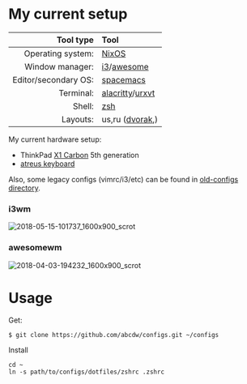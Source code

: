My current setup
=======

| Tool type            | Tool                                                       |
| ---:                 | :---                                                       |
| Operating system:    | [NixOS](https://nixos.org/)                                |
| Window manager:      | [i3](https://i3wm.org/)/[awesome](https://awesomewm.org/)                   |
| Editor/secondary OS: | [spacemacs](http://spacemacs.org/)                         |
| Terminal:            | [alacritty](https://github.com/jwilm/alacritty)/[urxvt](https://wiki.archlinux.org/index.php/rxvt-unicode)  |
| Shell:               | [zsh](https://wiki.archlinux.org/index.php/zsh)            |
| Layouts:             | us,ru ([dvorak](http://www.dvzine.org/zine/01-toc.html),)  |

My current hardware setup:
- ThinkPad [X1 Carbon](./x1carbon5.org) 5th generation
- [atreus keyboard](https://atreus.technomancy.us/)

Also, some legacy configs (vimrc/i3/etc) can be found in
[old-configs directory](./dotfiles/old-configs).


### i3wm
![2018-05-15-101737_1600x900_scrot](https://user-images.githubusercontent.com/1218615/40052255-27201c3c-5846-11e8-97a5-e308b61fddc2.png)

### awesomewm
![2018-04-03-194232_1600x900_scrot](https://user-images.githubusercontent.com/1218615/38268733-87d842d2-3787-11e8-8379-e7bc6fa4be2c.png)

Usage
=======

Get:
```
$ git clone https://github.com/abcdw/configs.git ~/configs
```

Install
```
cd ~
ln -s path/to/configs/dotfiles/zshrc .zshrc
```
